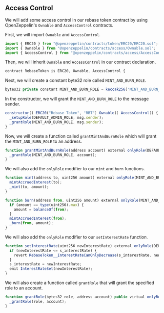 ## Access Control

We will add some access control in our rebase token contract by using OpenZeppelin's `Ownable` and `AccessControl` contracts. 

First, we will import `Ownable` and `AccessControl`.  

```javascript
import { ERC20 } from "@openzeppelin/contracts/token/ERC20/ERC20.sol";
import { Ownable } from "@openzeppelin/contracts/access/Ownable.sol";
import { AccessControl } from "@openzeppelin/contracts/access/AccessControl.sol";
```

Then, we will inherit `Ownable` and `AccessControl` in our contract declaration.

```javascript
contract RebaseToken is ERC20, Ownable, AccessControl {
```

Next, we will create a constant byte32 role called `MINT_AND_BURN_ROLE`.

```javascript
bytes32 private constant MINT_AND_BURN_ROLE = keccak256("MINT_AND_BURN_ROLE");
```

In the constructor, we will grant the `MINT_AND_BURN_ROLE` to the message sender.

```javascript
constructor() ERC20("Rebase Token", "RBT") Ownable() AccessControl() {
  _setupRole(DEFAULT_ADMIN_ROLE, msg.sender);
  _grantRole(MINT_AND_BURN_ROLE, msg.sender);
}
```

Now, we will create a function called `grantMintAndBurnRole` which will grant the `MINT_AND_BURN_ROLE` to an address.

```javascript
function grantMintAndBurnRole(address account) external onlyRole(DEFAULT_ADMIN_ROLE) {
  _grantRole(MINT_AND_BURN_ROLE, account);
}
```

We will also add the `onlyRole` modifier to our `mint` and `burn` functions.

```javascript
function mint(address to, uint256 amount) external onlyRole(MINT_AND_BURN_ROLE) {
  mintAccruedInterest(to);
  _mint(to, amount);
}

function burn(address from, uint256 amount) external onlyRole(MINT_AND_BURN_ROLE) {
  if (amount == type(uint256).max) {
    amount = balanceOf(from);
  }
  mintAccruedInterest(from);
  _burn(from, amount);
}
```

We will also add the `onlyRole` modifier to our `setInterestRate` function.

```javascript
function setInterestRate(uint256 newInterestRate) external onlyRole(DEFAULT_ADMIN_ROLE) {
  if (newInterestRate <= s_interestRate) {
    revert RebaseToken__InterestRateCanOnlyDecrease(s_interestRate, newInterestRate);
  }
  s_interestRate = newInterestRate;
  emit InterestRateSet(newInterestRate);
}
```

We will also create a function called `grantRole` that will grant the specified role to an account.

```javascript
function grantRole(bytes32 role, address account) public virtual onlyRole(getRoleAdmin(role)) {
  _grantRole(role, account);
}
```